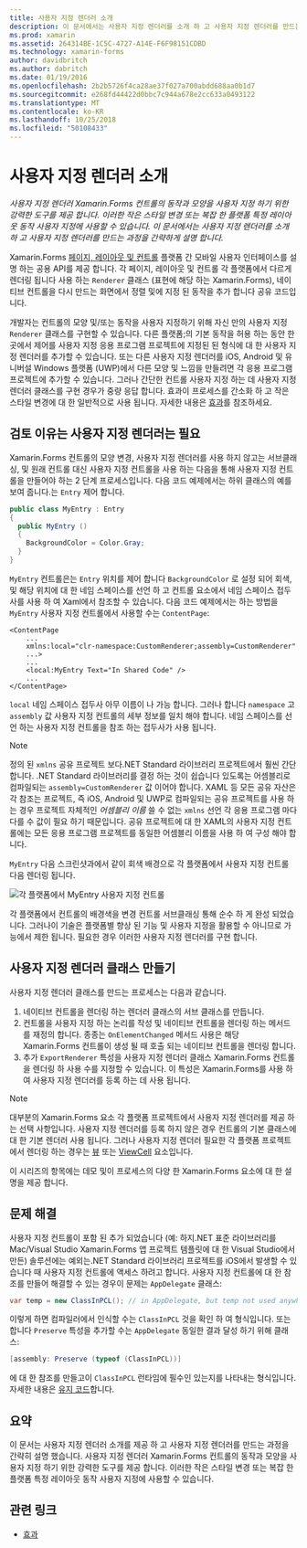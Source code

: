 ```yaml
---
title: 사용자 지정 렌더러 소개
description: 이 문서에서는 사용자 지정 렌더러를 소개 하 고 사용자 지정 렌더러를 만드는 과정을 간략하게 설명 합니다.
ms.prod: xamarin
ms.assetid: 264314BE-1C5C-4727-A14E-F6F98151CDBD
ms.technology: xamarin-forms
author: davidbritch
ms.author: dabritch
ms.date: 01/19/2016
ms.openlocfilehash: 2b2b5726f4ca28ae37f027a700abdd688aa0b1d7
ms.sourcegitcommit: e268fd44422d0bbc7c944a678e2cc633a0493122
ms.translationtype: MT
ms.contentlocale: ko-KR
ms.lasthandoff: 10/25/2018
ms.locfileid: "50108433"
---
```

# <a name="introduction-to-custom-renderers"></a>사용자 지정 렌더러 소개

_사용자 지정 렌더러 Xamarin.Forms 컨트롤의 동작과 모양을 사용자 지정 하기 위한 강력한 도구를 제공 합니다. 이러한 작은 스타일 변경 또는 복잡 한 플랫폼 특정 레이아웃 동작 사용자 지정에 사용할 수 있습니다. 이 문서에서는 사용자 지정 렌더러를 소개 하 고 사용자 지정 렌더러를 만드는 과정을 간략하게 설명 합니다._

Xamarin.Forms [페이지, 레이아웃 및 컨트롤](~/xamarin-forms/user-interface/controls/index.md) 플랫폼 간 모바일 사용자 인터페이스를 설명 하는 공용 API를 제공 합니다. 각 페이지, 레이아웃 및 컨트롤 각 플랫폼에서 다르게 렌더링 됩니다 사용 하는 `Renderer` 클래스 (표현에 해당 하는 Xamarin.Forms), 네이티브 컨트롤을 다시 만드는 화면에서 정렬 및에 지정 된 동작을 추가 합니다 공유 코드입니다.

개발자는 컨트롤의 모양 및/또는 동작을 사용자 지정하기 위해 자신 만의 사용자 지정 `Renderer` 클래스를 구현할 수 있습니다. 다른 플랫폼;의 기본 동작을 허용 하는 동안 한 곳에서 제어를 사용자 지정 응용 프로그램 프로젝트에 지정된 된 형식에 대 한 사용자 지정 렌더러를 추가할 수 있습니다. 또는 다른 사용자 지정 렌더러를 iOS, Android 및 유니버설 Windows 플랫폼 (UWP)에서 다른 모양 및 느낌을 만들려면 각 응용 프로그램 프로젝트에 추가할 수 있습니다. 그러나 간단한 컨트롤 사용자 지정 하는 데 사용자 지정 렌더러 클래스를 구현 경우가 중량 응답 합니다. 효과이 프로세스를 간소화 하 고 작은 스타일 변경에 대 한 일반적으로 사용 됩니다. 자세한 내용은 [효과](~/xamarin-forms/app-fundamentals/effects/index.md)를 참조하세요.

## <a name="examining-why-custom-renderers-are-necessary"></a>검토 이유는 사용자 지정 렌더러는 필요

Xamarin.Forms 컨트롤의 모양 변경, 사용자 지정 렌더러를 사용 하지 않고는 서브클래싱, 및 원래 컨트롤 대신 사용자 지정 컨트롤을 사용 하는 다음을 통해 사용자 지정 컨트롤을 만들어야 하는 2 단계 프로세스입니다. 다음 코드 예제에서는 하위 클래스의 예를 보여 줍니다.는 `Entry` 제어 합니다.

```csharp
public class MyEntry : Entry
{
  public MyEntry ()
  {
    BackgroundColor = Color.Gray;
  }
}
```

`MyEntry` 컨트롤은는 `Entry` 위치를 제어 합니다 `BackgroundColor` 로 설정 되어 회색, 및 해당 위치에 대 한 네임 스페이스를 선언 하 고 컨트롤 요소에서 네임 스페이스 접두사를 사용 하 여 Xaml에서 참조할 수 있습니다. 다음 코드 예제에서는 하는 방법을 `MyEntry` 사용자 지정 컨트롤에서 사용할 수는 `ContentPage`:

```xaml
<ContentPage
    ...
    xmlns:local="clr-namespace:CustomRenderer;assembly=CustomRenderer"
    ...>
    ...
    <local:MyEntry Text="In Shared Code" />
    ...
</ContentPage>
```

`local` 네임 스페이스 접두사 아무 이름이 나 가능 합니다. 그러나 합니다 `namespace` 고 `assembly` 값 사용자 지정 컨트롤의 세부 정보를 일치 해야 합니다. 네임 스페이스를 선언 하는 사용자 지정 컨트롤을 참조 하는 접두사가 사용 됩니다.

> [!NOTE]
> 정의 된 `xmlns` 공유 프로젝트 보다.NET Standard 라이브러리 프로젝트에서 훨씬 간단 합니다. .NET Standard 라이브러리를 결정 하는 것이 쉽습니다 있도록는 어셈블리로 컴파일되는 `assembly=CustomRenderer` 값 이어야 합니다. XAML 등 모든 공유 자산은 각 참조는 프로젝트, 즉 iOS, Android 및 UWP로 컴파일되는 공유 프로젝트를 사용 하는 경우 프로젝트 자체적인 *어셈블리 이름* 쓸 수 없는 `xmlns` 선언 각 응용 프로그램 마다 다를 수 값이 필요 하기 때문입니다. 공유 프로젝트에 대 한 XAML의 사용자 지정 컨트롤에는 모든 응용 프로그램 프로젝트를 동일한 어셈블리 이름을 사용 하 여 구성 해야 합니다.

`MyEntry` 다음 스크린샷과에서 같이 회색 배경으로 각 플랫폼에서 사용자 지정 컨트롤 다음 렌더링 됩니다.

![](introduction-images/screenshots.png "각 플랫폼에서 MyEntry 사용자 지정 컨트롤")

각 플랫폼에서 컨트롤의 배경색을 변경 컨트롤 서브클래싱 통해 순수 하 게 완성 되었습니다. 그러나이 기술은 플랫폼별 향상 된 기능 및 사용자 지정을 활용할 수 아니므로 가능에서 제한 됩니다. 필요한 경우 이러한 사용자 지정 렌더러를 구현 합니다.

## <a name="creating-a-custom-renderer-class"></a>사용자 지정 렌더러 클래스 만들기

사용자 지정 렌더러 클래스를 만드는 프로세스는 다음과 같습니다.

1. 네이티브 컨트롤을 렌더링 하는 렌더러 클래스의 서브 클래스를 만듭니다.
1. 컨트롤을 사용자 지정 하는 논리를 작성 및 네이티브 컨트롤을 렌더링 하는 메서드를 재정의 합니다. 종종는 `OnElementChanged` 메서드 사용은 해당 Xamarin.Forms 컨트롤이 생성 될 때 호출 되는 네이티브 컨트롤을 렌더링 합니다.
1. 추가 `ExportRenderer` 특성을 사용자 지정 렌더러 클래스 Xamarin.Forms 컨트롤을 렌더링 하 사용 수를 지정할 수 있습니다. 이 특성은 Xamarin.Forms를 사용 하 여 사용자 지정 렌더러를 등록 하는 데 사용 됩니다.

> [!NOTE]
> 대부분의 Xamarin.Forms 요소 각 플랫폼 프로젝트에서 사용자 지정 렌더러를 제공 하는 선택 사항입니다. 사용자 지정 렌더러를 등록 하지 않은 경우 컨트롤의 기본 클래스에 대 한 기본 렌더러 사용 됩니다. 그러나 사용자 지정 렌더러 필요한 각 플랫폼 프로젝트에서 렌더링 하는 경우는 [뷰](xref:Xamarin.Forms.View) 또는 [ViewCell](xref:Xamarin.Forms.ViewCell) 요소입니다.

이 시리즈의 항목에는 데모 및이 프로세스의 다양 한 Xamarin.Forms 요소에 대 한 설명을 제공 합니다.

## <a name="troubleshooting"></a>문제 해결

사용자 지정 컨트롤이 포함 된 추가 되었습니다 (예: 하지.NET 표준 라이브러리를 Mac/Visual Studio Xamarin.Forms 앱 프로젝트 템플릿에 대 한 Visual Studio에서 만든) 솔루션에는 예외는.NET Standard 라이브러리 프로젝트를 iOS에서 발생할 수 있습니다 때 사용자 지정 컨트롤에 액세스 하려고 합니다. 사용자 지정 컨트롤에 대 한 참조를 만들어 해결할 수 있는 경우이 문제는 `AppDelegate` 클래스:

```csharp
var temp = new ClassInPCL(); // in AppDelegate, but temp not used anywhere
```

이렇게 하면 컴파일러에서 인식할 수는 `ClassInPCL` 것을 확인 하 여 형식입니다. 또는 합니다 `Preserve` 특성을 추가할 수는 `AppDelegate` 동일한 결과 달성 하기 위해 클래스:

```csharp
[assembly: Preserve (typeof (ClassInPCL))]
```

에 대 한 참조를 만들고이 `ClassInPCL` 런타임에 필수인 있는지를 나타내는 형식입니다. 자세한 내용은 [유지 코드](~/ios/deploy-test/linker.md)합니다.

## <a name="summary"></a>요약

이 문서는 사용자 지정 렌더러 소개를 제공 하 고 사용자 지정 렌더러를 만드는 과정을 간략히 설명 했습니다. 사용자 지정 렌더러 Xamarin.Forms 컨트롤의 동작과 모양을 사용자 지정 하기 위한 강력한 도구를 제공 합니다. 이러한 작은 스타일 변경 또는 복잡 한 플랫폼 특정 레이아웃 동작 사용자 지정에 사용할 수 있습니다.


## <a name="related-links"></a>관련 링크

- [효과](~/xamarin-forms/app-fundamentals/effects/index.md)
